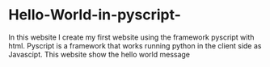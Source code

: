# Hello-World-in-pyscript-
In this website I create my first website using the framework pyscript with html.
Pyscript is a framework that works running python in the client side as Javascipt.
This website show the hello world message
